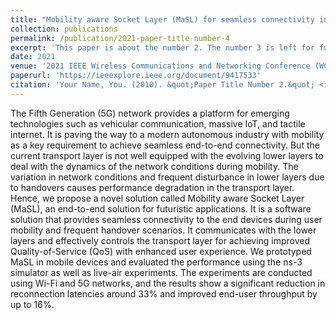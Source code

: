 ```yaml
---
title: "Mobility aware Socket Layer (MaSL) for seamless connectivity in mobile networks"
collection: publications
permalink: /publication/2021-paper-title-number-4
excerpt: 'This paper is about the number 2. The number 3 is left for future work.'
date: 2021
venue: '2021 IEEE Wireless Communications and Networking Conference (WCNC)'
paperurl: 'https://ieeexplore.ieee.org/document/9417533'
citation: 'Your Name, You. (2010). &quot;Paper Title Number 2.&quot; <i>Journal 1</i>. 1(2).'
---
```


The Fifth Generation (5G) network provides a platform for emerging technologies such as vehicular communication, massive IoT, and tactile internet. It is paving the way to a modern autonomous industry with mobility as a key requirement to achieve seamless end-to-end connectivity. But the current transport layer is not well equipped with the evolving lower layers to deal with the dynamics of the network conditions during mobility. The variation in network conditions and frequent disturbance in lower layers due to handovers causes performance degradation in the transport layer. Hence, we propose a novel solution called Mobility aware Socket Layer (MaSL), an end-to-end solution for futuristic applications. It is a software solution that provides seamless connectivity to the end devices during user mobility and frequent handover scenarios. It communicates with the lower layers and effectively controls the transport layer for achieving improved Quality-of-Service (QoS) with enhanced user experience. We prototyped MaSL in mobile devices and evaluated the performance using the ns-3 simulator as well as live-air experiments. The experiments are conducted using Wi-Fi and 5G networks, and the results show a significant reduction in reconnection latencies around 33% and improved end-user throughput by up to 16%.
